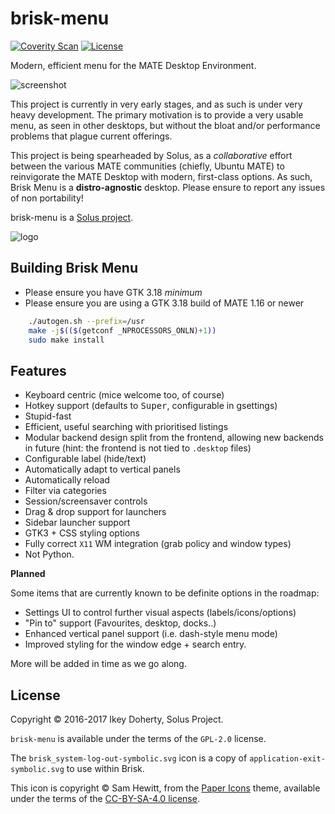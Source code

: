 brisk-menu
==========

[![Coverity Scan](https://img.shields.io/coverity/scan/11139.svg)](https://scan.coverity.com/projects/solus-project-brisk-menu) [![License](https://img.shields.io/badge/License-GPL%202.0-blue.svg)](https://opensource.org/licenses/GPL-2.0)

Modern, efficient menu for the MATE Desktop Environment.

![screenshot](https://raw.githubusercontent.com/solus-project/brisk-menu/master/.github/Brisk_Menu_0.4.0.png)

This project is currently in very early stages, and as such is under very heavy development. The primary motivation is to provide a very usable menu, as seen in other desktops, but without the bloat and/or performance problems that plague current offerings.

This project is being spearheaded by Solus, as a *collaborative* effort between the various MATE communities (chiefly, Ubuntu MATE) to reinvigorate the MATE Desktop with modern, first-class options. As such, Brisk Menu is a **distro-agnostic** desktop. Please ensure to report any issues of non portability!

brisk-menu is a [Solus project](https://solus-project.com/).

![logo](https://build.solus-project.com/logo.png)

Building Brisk Menu
-------------------

 * Please ensure you have GTK 3.18 *minimum*
 * Please ensure you are using a GTK 3.18 build of MATE 1.16 or newer

```bash
    ./autogen.sh --prefix=/usr
    make -j$(($(getconf _NPROCESSORS_ONLN)+1))
    sudo make install
````

Features
--------

 - Keyboard centric (mice welcome too, of course)
 - Hotkey support (defaults to <kbd>Super</kbd>, configurable in gsettings)
 - Stupid-fast
 - Efficient, useful searching with prioritised listings
 - Modular backend design split from the frontend, allowing new backends in future
   (hint: the frontend is not tied to `.desktop` files)
 - Configurable label (hide/text)
 - Automatically adapt to vertical panels
 - Automatically reload
 - Filter via categories
 - Session/screensaver controls
 - Drag & drop support for launchers
 - Sidebar launcher support
 - GTK3 + CSS styling options
 - Fully correct `X11` WM integration (grab policy and window types)
 - Not Python.

**Planned**

Some items that are currently known to be definite options in the roadmap:

 - Settings UI to control further visual aspects (labels/icons/options)
 - "Pin to" support (Favourites, desktop, docks..)
 - Enhanced vertical panel support (i.e. dash-style menu mode)
 - Improved styling for the window edge + search entry.

More will be added in time as we go along.

License
--------

Copyright © 2016-2017 Ikey Doherty, Solus Project.

`brisk-menu` is available under the terms of the `GPL-2.0` license.

The `brisk_system-log-out-symbolic.svg` icon is a copy of `application-exit-symbolic.svg`
to use within Brisk.

This icon is copyright © Sam Hewitt, from the [Paper Icons](https://github.com/snwh/paper-icon-theme) theme, available
under the terms of the [CC-BY-SA-4.0 license](https://creativecommons.org/licenses/by-sa/4.0/).
